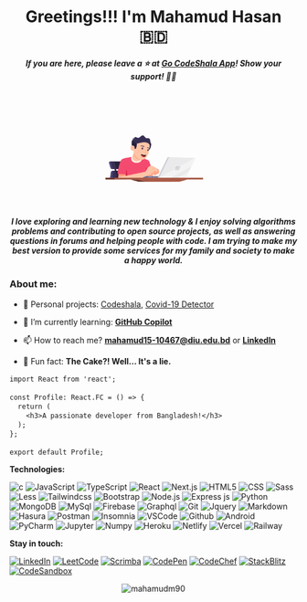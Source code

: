 <h1 align='center'>Greetings!!! I'm Mahamud Hasan 🇧🇩 </h1>
 

<h5 align='center'>If you are here, please leave a ⭐️ at <a href='https://code-shala.netlify.app/'>Go
CodeShala App</a>! Show your support! 👍🏻</h6>


<div align="center"> 
  <img width="255" src="https://github.com/MahamudM90/MahamudM90/blob/main/preview/programer.gif">
</div>
<h5 align='center'>I love exploring and learning new technology & I enjoy solving algorithms problems and contributing to open source projects, as well as answering questions in forums and helping people with code. I am trying to make my best version to provide some services for my family and society to make a happy world.</h6>


 ### About me:

- 🔭 Personal projects: [Codeshala](https://github.com/MahamudM90/CodeShala),
  [Covid-19 Detector](https://github.com/MahamudM90/COVID-19-DETECTOR)

- 🌱 I’m currently learning: **[GitHub Copilot](https://github.com/github/copilot-preview)**

- 📫 How to reach me? **mahamud15-10467@diu.edu.bd**
  or **[LinkedIn](https://www.linkedin.com/in/mahamudm90/)**

- 🎂 Fun fact: **The Cake?! Well... It's a lie.**


 
```tsx
import React from 'react';

const Profile: React.FC = () => {
  return (
    <h3>A passionate developer from Bangladesh!</h3>
  );
};

export default Profile;
```


**Technologies:**

![c](https://img.shields.io/badge/-c-000?&logo=c)
![JavaScript](https://img.shields.io/badge/-JavaScript-000?&logo=JavaScript&logoColor=ddc508)
![TypeScript](https://img.shields.io/badge/-TypeScript-000?&logo=TypeScript)
![React](https://img.shields.io/badge/-React-000?&logo=React)
![Next.js](https://img.shields.io/badge/-Next-000?&logo=next.js)
![HTML5](https://img.shields.io/badge/-HTML5-000?&logo=html5&logoColor=E34F26)
![CSS](https://img.shields.io/badge/-CSS-000?&logo=css3&logoColor=1572B6)
![Sass](https://img.shields.io/badge/-Sass-000?&logo=sass)
![Less](https://img.shields.io/badge/-Less-000?&logo=Less&logoColor=179EDC)
![Tailwindcss](https://img.shields.io/badge/-Tailwindcss-000?&logo=Tailwindcss)
![Bootstrap](https://img.shields.io/badge/-Bootstrap-000?&logo=C%20sharp&logoColor=68217A)
![Node.js](https://img.shields.io/badge/-Node-000?&logo=node.js)
![Express js](https://img.shields.io/badge/-Express-000?&logo=gradle&logoColor=02303A)
![Python](https://img.shields.io/badge/-Python-000?&logo=Python&logoColor=B62829)
![MongoDB](https://img.shields.io/badge/-MongoDB-000?&logo=mongodb&logoColor=47A248)
![MySql](https://img.shields.io/badge/-MySql-000?&logo=MySQL&logoColor=4479A1)
![Firebase](https://img.shields.io/badge/-Firebase-000?&logo=firebase&logoColor=0052CC)
![Graphql](https://img.shields.io/badge/-Graphql-000?&logo=Graphql&logoColor=179EDC)
![Git](https://img.shields.io/badge/-Git-000?&logo=git&logoColor=F05032)
![Jquery](https://img.shields.io/badge/-Jquery-000?&logo=JQUERY&logoColor=4479A1)
![Markdown](https://img.shields.io/badge/-Markdown%20-000?&logo=Markdown&logoColor=FC444F)
![Hasura](https://img.shields.io/badge/-Hasura-000?&logo=Hasura)
![Postman](https://img.shields.io/badge/-Postman-000?&logo=gradle&logoColor=02303A)
![Insomnia](https://img.shields.io/badge/-Insomnia-000?&logo=Insomnia&logoColor=4479A1)
![VSCode](https://img.shields.io/badge/-VSCode-000?&logo=Visual%20Studio%20Code&logoColor=007ACC)
![Github](https://img.shields.io/badge/-Github-000?&logo=Github&logoColor=179EDC)
![Android](https://img.shields.io/badge/-Android-000?&logo=Android&logoColor=FCC624)
![PyCharm](https://img.shields.io/badge/-PyCharm-000?&logo=gradle&logoColor=02303A)
![Jupyter](https://img.shields.io/badge/-Jupyter-000?&logo=jupyter&logoColor=FF9900)
![Numpy](https://img.shields.io/badge/-Numpy-000?&logo=Numpy&logoColor=B62829)
![Heroku](https://img.shields.io/badge/-Heroku-000?&logo=Heroku)
![Netlify](https://img.shields.io/badge/-Netlify-000?&logo=Netlify)
![Vercel](https://img.shields.io/badge/-Vercel-000?&logo=Vercel&logoColor=FCC624)
![Railway](https://img.shields.io/badge/-Railway%20-000?&logo=Railway&logoColor=FC444F)


**Stay in touch:**

[![LinkedIn](https://img.shields.io/badge/-LinkedIn-000?&logo=LinkedIn&logoColor=0077B5)](https://www.linkedin.com/in/mahamudm90/)
[![LeetCode](https://img.shields.io/badge/-LeetCode-000?&logo=LeetCode&logoColor=fffff)](https://leetcode.com/mahamudm90/)
[![Scrimba](https://img.shields.io/badge/-Scrimba-000?&logo=Scrimba&logoColor=CD5C5C)](https://scrimba.com/dashboard#overview)
[![CodePen](https://img.shields.io/badge/-CodePen-000?&logo=CodePen&logoColor=ffffff)](https://codepen.io/mahamudm90)
[![CodeChef](https://img.shields.io/badge/-CodeChef-000?&logo=CodeChef&logoColor=fffffff)](https://www.codechef.com/users/mahamudm90)
[![StackBlitz](https://img.shields.io/badge/-StackBlitz-000?&logo=StackBlitz&logoColor=2B547E)](https://stackblitz.com/@MahamudM90)
[![CodeSandbox](https://img.shields.io/badge/-CodeSandbox-000?&logo=CodeSandbox&logoColor=ffffffff)](https://codesandbox.com/alvaro%20israel%20nunes%20leite)




<div align="center"> 
 <p><img src="https://github-readme-streak-stats.herokuapp.com/?user=mahamudm90&" alt="mahamudm90" /></p>
 </div>



